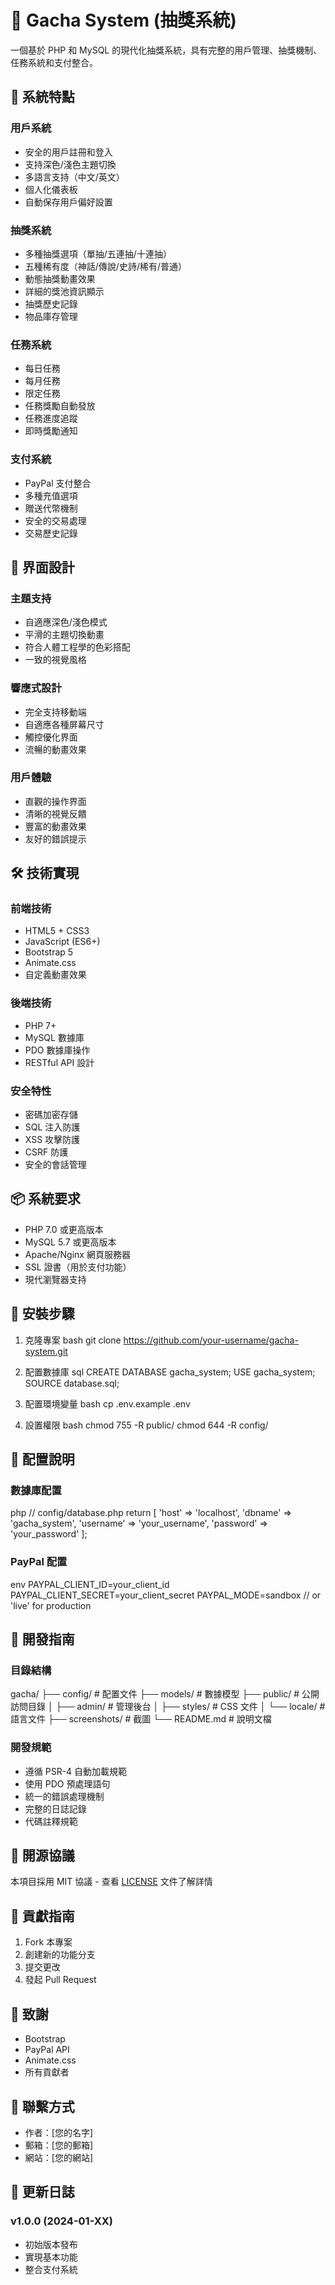 # 🎲 Gacha System (抽獎系統)

一個基於 PHP 和 MySQL 的現代化抽獎系統，具有完整的用戶管理、抽獎機制、任務系統和支付整合。

## 🌟 系統特點

### 用戶系統
- 安全的用戶註冊和登入
- 支持深色/淺色主題切換
- 多語言支持（中文/英文）
- 個人化儀表板
- 自動保存用戶偏好設置

### 抽獎系統
- 多種抽獎選項（單抽/五連抽/十連抽）
- 五種稀有度（神話/傳說/史詩/稀有/普通）
- 動態抽獎動畫效果
- 詳細的獎池資訊顯示
- 抽獎歷史記錄
- 物品庫存管理

### 任務系統
- 每日任務
- 每月任務
- 限定任務
- 任務獎勵自動發放
- 任務進度追蹤
- 即時獎勵通知

### 支付系統
- PayPal 支付整合
- 多種充值選項
- 贈送代幣機制
- 安全的交易處理
- 交易歷史記錄

## 🎨 界面設計

### 主題支持
- 自適應深色/淺色模式
- 平滑的主題切換動畫
- 符合人體工程學的色彩搭配
- 一致的視覺風格

### 響應式設計
- 完全支持移動端
- 自適應各種屏幕尺寸
- 觸控優化界面
- 流暢的動畫效果

### 用戶體驗
- 直觀的操作界面
- 清晰的視覺反饋
- 豐富的動畫效果
- 友好的錯誤提示

## 🛠️ 技術實現

### 前端技術
- HTML5 + CSS3
- JavaScript (ES6+)
- Bootstrap 5
- Animate.css
- 自定義動畫效果

### 後端技術
- PHP 7+
- MySQL 數據庫
- PDO 數據庫操作
- RESTful API 設計

### 安全特性
- 密碼加密存儲
- SQL 注入防護
- XSS 攻擊防護
- CSRF 防護
- 安全的會話管理

## 📦 系統要求

- PHP 7.0 或更高版本
- MySQL 5.7 或更高版本
- Apache/Nginx 網頁服務器
- SSL 證書（用於支付功能）
- 現代瀏覽器支持

## 🚀 安裝步驟

1. 克隆專案
bash
git clone https://github.com/your-username/gacha-system.git


2. 配置數據庫
sql
CREATE DATABASE gacha_system;
USE gacha_system;
SOURCE database.sql;


3. 配置環境變量
bash
cp .env.example .env


4. 設置權限
bash
chmod 755 -R public/
chmod 644 -R config/


## 📝 配置說明

### 數據庫配置
php
// config/database.php
return [
'host' => 'localhost',
'dbname' => 'gacha_system',
'username' => 'your_username',
'password' => 'your_password'
];


### PayPal 配置
env
PAYPAL_CLIENT_ID=your_client_id
PAYPAL_CLIENT_SECRET=your_client_secret
PAYPAL_MODE=sandbox // or 'live' for production


## 🔧 開發指南

### 目錄結構
gacha/
├── config/ # 配置文件
├── models/ # 數據模型
├── public/ # 公開訪問目錄
│ ├── admin/ # 管理後台
│ ├── styles/ # CSS 文件
│ └── locale/ # 語言文件
├── screenshots/ # 截圖
└── README.md # 說明文檔


### 開發規範
- 遵循 PSR-4 自動加載規範
- 使用 PDO 預處理語句
- 統一的錯誤處理機制
- 完整的日誌記錄
- 代碼註釋規範

## 📄 開源協議

本項目採用 MIT 協議 - 查看 [LICENSE](LICENSE) 文件了解詳情

## 👥 貢獻指南

1. Fork 本專案
2. 創建新的功能分支
3. 提交更改
4. 發起 Pull Request

## 🙏 致謝

- Bootstrap
- PayPal API
- Animate.css
- 所有貢獻者

## 📱 聯繫方式

- 作者：[您的名字]
- 郵箱：[您的郵箱]
- 網站：[您的網站]

## 🔄 更新日誌

### v1.0.0 (2024-01-XX)
- 初始版本發布
- 實現基本功能
- 整合支付系統
